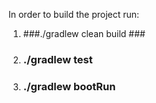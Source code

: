 In order to build the project run:
 
 1) ###./gradlew clean build ###
 
 2) ### ./gradlew test
 
 3) ### ./gradlew bootRun